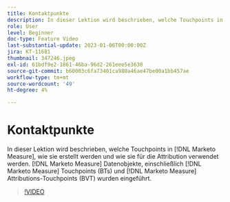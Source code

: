 ```yaml
---
title: Kontaktpunkte
description: In dieser Lektion wird beschrieben, welche Touchpoints in [!DNL Marketo Measure], how they are created, and how they are used for attribution. [!DNL Marketo Measure] Datenobjekte, einschließlich [!DNL Marketo Measure] Touchpoints (BTs) und [!DNL Marketo Measure] Attributions-Touchpoints (BVT) wurden eingeführt.
role: User
level: Beginner
doc-type: Feature Video
last-substantial-update: 2023-01-06T00:00:00Z
jira: KT-11681
thumbnail: 347246.jpeg
exl-id: 61bdf9e2-1861-46ba-96d2-261eee5e3630
source-git-commit: b60003c6fa73401ca980a46ae47be00a1bb457ae
workflow-type: tm+mt
source-wordcount: '49'
ht-degree: 4%

---
```


# Kontaktpunkte

In dieser Lektion wird beschrieben, welche Touchpoints in [!DNL Marketo Measure], wie sie erstellt werden und wie sie für die Attribution verwendet werden. [!DNL Marketo Measure] Datenobjekte, einschließlich [!DNL Marketo Measure] Touchpoints (BTs) und [!DNL Marketo Measure] Attributions-Touchpoints (BVT) wurden eingeführt.

>[!VIDEO](https://video.tv.adobe.com/v/347246/?quality=12&learn=on)
